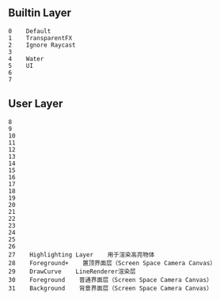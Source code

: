 ## Builtin Layer ##
	0    Default
	1    TransparentFX
	2    Ignore Raycast
	3    
	4    Water
	5    UI
	6    
	7  
## User Layer ##
	8
	9
	10
	11
	12
	13
	14
	15
	16
	17
	18
	19
	20
	21
	22
	23
	24
	25
	26
	27    Highlighting Layer    用于渲染高亮物体
	28    Foreground+    置顶界面层（Screen Space Camera Canvas）
	29    DrawCurve    LineRenderer渲染层
	30    Foreground    普通界面层（Screen Space Camera Canvas）
	31    Background    背景界面层（Screen Space Camera Canvas）